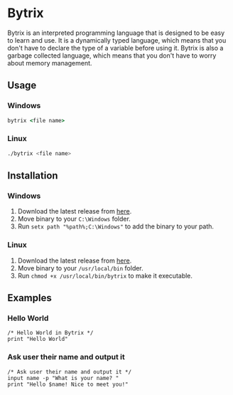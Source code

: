# Bytrix

Bytrix is an interpreted programming language that is designed to be easy to learn and use. It is a dynamically typed language, which means that you don't have to declare the type of a variable before using it. Bytrix is also a garbage collected language, which means that you don't have to worry about memory management.

## Usage

### Windows

```cmd
bytrix <file name>
```

### Linux

```bash
./bytrix <file name>
```

## Installation

### Windows

1. Download the latest release from [here](https://github.com/FujiwaraChoki/BytrixLang/releases/tag/latest_windows).
2. Move binary to your `C:\Windows` folder.
3. Run `setx path "%path%;C:\Windows"` to add the binary to your path.

### Linux

1. Download the latest release from [here](https://github.com/FujiwaraChoki/BytrixLang/releases/tag/latest_linux).
2. Move binary to your `/usr/local/bin` folder.
3. Run `chmod +x /usr/local/bin/bytrix` to make it executable.

## Examples

### Hello World

```bytrix
/* Hello World in Bytrix */
print "Hello World"
```

### Ask user their name and output it

```bytrix
/* Ask user their name and output it */
input name -p "What is your name? "
print "Hello $name! Nice to meet you!"
```
